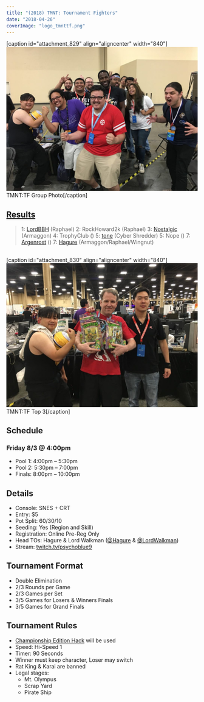 ```yaml
---
title: "(2018) TMNT: Tournament Fighters"
date: "2018-04-26"
coverImage: "logo_tmnttf.png"
---
```


\[caption id="attachment\_829" align="aligncenter" width="840"\]![TMNT:TF Group Photo](/uploads/tmnt-group-1024x768.jpg) TMNT:TF Group Photo\[/caption\]

## [Results](https://smash.gg/tournament/animevo-2018/events/tmnt-tournament-fighters/overview)

> 1: [LordBBH](https://twitter.com/LordBBH) (Raphael) 2: RockHoward2k (Raphael) 3: [Nostalgic](https://twitter.com/nostalgic_91) (Armaggon) 4: TrophyClub () 5: [tone](https://twitter.com/tone765) (Cyber Shredder) 5: Nope () 7: [Argenrost](https://twitter.com/Argenrost) () 7: [Hagure](https://twitter.com/hagure) (Armaggon/Raphael/Wingnut)

## 

\[caption id="attachment\_830" align="aligncenter" width="840"\]![TMNT:TF Top 3](/uploads/tmnt-top-3-1024x768.jpg) TMNT:TF Top 3\[/caption\]

## Schedule

### Friday 8/3 @ 4:00pm

- Pool 1: 4:00pm – 5:30pm
- Pool 2: 5:30pm – 7:00pm
- Finals: 8:00pm – 10:00pm

## Details

- Console: SNES + CRT
- Entry: $5
- Pot Split: 60/30/10
- Seeding: Yes (Region and Skill)
- Registration: Online Pre-Reg Only
- Head TOs: Hagure & Lord Walkman ([@Hagure](https://twitter.com/Hagure) & [@LordWalkman](https://twitter.com/LordWalkman))
- Stream: [twitch.tv/psychoblue9](http://twitch.tv/psychoblue9)

## Tournament Format

- Double Elimination
- 2/3 Rounds per Game
- 2/3 Games per Set
- 3/5 Games for Losers & Winners Finals
- 3/5 Games for Grand Finals

## Tournament Rules

- [Championship Edition Hack](https://discordapp.com/invite/9vd8uTp) will be used
- Speed: Hi-Speed 1
- Timer: 90 Seconds
- Winner must keep character, Loser may switch
- Rat King & Karai are banned
- Legal stages:
    - Mt. Olympus
    - Scrap Yard
    - Pirate Ship
